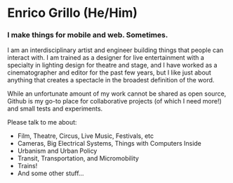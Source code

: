 # Enrico Grillo (He/Him)
### I make things for mobile and web. Sometimes.

I am an interdisciplinary artist and engineer building things that people can interact with. I am trained as a designer for live entertainment with a specialty in lighting design for theatre and stage, and I have worked as a cinematographer and editor for the past few years, but I like just about anything that creates a spectacle in the broadest definition of the word.

While an unfortunate amount of my work cannot be shared as open source, Github is my go-to place for collaborative projects (of which I need more!) and small tests and experiments.

Please talk to me about:
 - Film, Theatre, Circus, Live Music, Festivals, etc
 - Cameras, Big Electrical Systems, Things with Computers Inside
 - Urbanism and Urban Policy
 - Transit, Transportation, and Micromobility
 - Trains!
 - And some other stuff…

<!--
**redbassett/redbassett** is a ✨ _special_ ✨ repository because its `README.md` (this file) appears on your GitHub profile.

Here are some ideas to get you started:

- 🔭 I’m currently working on ...
- 🌱 I’m currently learning ...
- 👯 I’m looking to collaborate on ...
- 🤔 I’m looking for help with ...
- 💬 Ask me about ...
- 📫 How to reach me: ...
- 😄 Pronouns: ...
- ⚡ Fun fact: ...
-->
